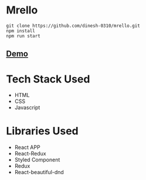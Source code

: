 # Mrello

```
git clone https://github.com/dinesh-0310/mrello.git
npm install
npm run start
```

## <a href="https://mrello.netlify.app/">Demo</a>

# Tech Stack Used
* HTML
* CSS
* Javascript

# Libraries Used
* React APP
* React-Redux
* Styled Component
* Redux
* React-beautiful-dnd
